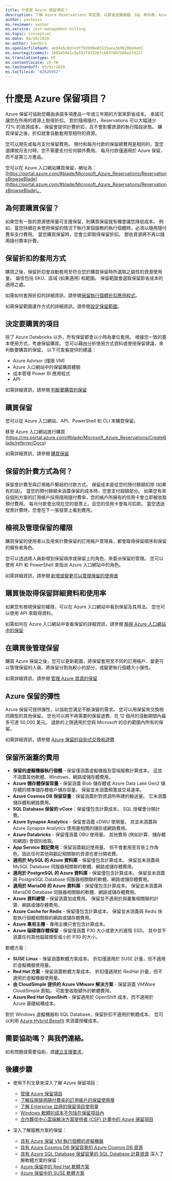 ```yaml
---
title: 什麼是 Azure 保留項目？
description: 了解 Azure Reservations 和定價，以節省虛擬機器、SQL 資料庫、Azure Cosmos DB 及其他資源的成本。
author: yashesvi
ms.reviewer: yashar
ms.service: cost-management-billing
ms.topic: conceptual
ms.date: 04/30/2020
ms.author: banders
ms.openlocfilehash: ae94a5c8d7e9ff93098e85535aea3699206b9e03
ms.sourcegitcommit: 1895459d1c8a592f03326fcb037007b86e2fd22f
ms.translationtype: HT
ms.contentlocale: zh-TW
ms.lasthandoff: 05/01/2020
ms.locfileid: "82626952"
---
```

# <a name="what-are-azure-reservations"></a>什麼是 Azure 保留項目？

Azure 保留可協助您藉由承諾多項產品一年或三年期的方案來節省成本。 承諾可讓您在所用的資源上取得折扣。 對於隨用隨付，Reservations 可以大幅減少 72% 的資源成本。 保留會提供計費折扣，且不會影響資源的執行階段狀態。 購買保留之後，折扣就會自動套用至相符的資源。

您可以預先或每月支付保留費用。 預付和每月付款的保留總費用是相同的，當您選擇按月支付時，您不需要支付任何額外費用。 每月付款僅適用於 Azure 保留，而不是第三方產品。

您可以在 Azure 入口網站購買保留，網址為：[https://portal.azure.com/#blade/Microsoft_Azure_Reservations/ReservationsBrowseBlade](https://portal.azure.com/#blade/Microsoft_Azure_Reservations/ReservationsBrowseBlade)。

## <a name="why-buy-a-reservation"></a>為何要購買保留？

如果您有一致的資源使用量可支援保留，則購買保留就有機會讓您降低成本。 例如，當您持續在未使用保留的情況下執行某個服務的執行個體時，必須以隨用隨付費率支付費用。 當您購買保留時，您會立即取得保留折扣。 那些資源將不再以隨用隨付費率計費。

## <a name="how-reservation-discount-is-applied"></a>保留折扣的套用方式

購買之後，保留折扣會自動套用至符合您於購買保留時所選取之屬性的資源使用量。 屬性包括 SKU、區域 (如果適用) 和範圍。 保留範圍會選取保留節省成本的適用之處。

如需如何套用折扣的詳細資訊，請參閱[保留執行個體折扣應用程式](reservation-discount-application.md)。

如需保留範圍運作方式的詳細資訊，請參閱[設定保留範圍](prepare-buy-reservation.md#scope-reservations)。

## <a name="determine-what-to-purchase"></a>決定要購買的項目 

除了 Azure Databricks 以外，所有保留都會以小時為單位套用。 根據您一致的基本使用方式，考慮保留購買。 您可以藉由分析使用方式資料或使用保留建議，來判斷要購買的保留。 以下可查看提供的建議：

- Azure Advisor (僅限 VM)
- Azure 入口網站中的保留購買體驗
- 成本管理 Power BI 應用程式
- API 

如需詳細資訊，請參閱 [判斷要購買的保留](determine-reservation-purchase.md) 

## <a name="buying-a-reservation"></a>購買保留 

您可以從 Azure 入口網站、API、PowerShell 和 CLI 來購買保留。 

移至 Azure 入口網站進行購買 (https://ms.portal.azure.com/#blade/Microsoft_Azure_Reservations/CreateBlade/referrer/Docs) 

如需詳細資訊，請參閱 [購買保留](prepare-buy-reservation.md) 

## <a name="how-is-a-reservation-billed"></a>保留的計費方式為何？ 

保留會計費至與訂用帳戶繫結的付款方式。 保留成本是從您的預付餘額扣除 (如果有的話)。 當您的預付餘額未涵蓋保留的成本時，您會支付超額部分。 如果您有來自個別方案的訂用帳戶採用隨用隨付費率，您的帳戶所擁有的信用卡會立即被收取預付費用。 每月付款會出現在您的發票上，且您的信用卡會每月扣款。 當您透過發票計費時，您會在下一張發票上看到費用。 

## <a name="permissions-to-view-and-manage-reservations"></a>檢視及管理保留的權限 

購買保留的使用者以及用來計費保留的訂用帳戶管理員，都會取得保留順序和保留的擁有者角色。

您可以透過將人員新增到保留順序或保留上的角色，來委派保留的管理。 您可以使用 API 和 PowerShell 來指派 Azure 入口網站中的角色。 

如需詳細資訊，請參閱 [新增或變更可以管理保留的使用者](manage-reserved-vm-instance.md#add-or-change-users-who-can-manage-a-reservation) 

## <a name="get-reservation-details-and-utilization-after-purchase"></a>購買後取得保留詳細資料和使用率

如果您有檢視保留的權限，可以在 Azure 入口網站中看到保留及其用法。 您也可以使用 API 來取得資料。 

如需如何在 Azure 入口網站中查看保留的詳細資訊，請參閱 [檢視 Azure 入口網站中的保留](view-reservations.md) 

## <a name="manage-reservations-after-purchase"></a>在購買後管理保留 

購買 Azure 保留之後，您可以更新範圍，將保留套用至不同的訂用帳戶、變更可以管理保留的人員、將保留分割為較小的部分，或變更執行個體大小彈性。 

如需詳細資訊，請參閱 [管理 Azure 資源的保留](manage-reserved-vm-instance.md) 

## <a name="flexibility-with-azure-reservations"></a>Azure 保留的彈性

Azure 保留可提供彈性，以協助您滿足不斷演變的需求。 您可以用保留來交換相同類型的其他保留。 您也可以將不再需要的保留退費，在 12 個月的滾動期間內最多可達 50,000 美元。 退款的上限適用於您與 Microsoft 的合約範圍內所有的保留。

如需詳細資訊，請參閱 [Azure 保留的自助式交換和退費](exchange-and-refund-azure-reservations.md)


## <a name="charges-covered-by-reservation"></a>保留所涵蓋的費用

- **保留的虛擬機器執行個體** - 保留僅涵蓋虛擬機器及雲端服務計算成本。 這並不涵蓋其他軟體、Windows、網路或儲存體費用。
- **Azure 儲存體保留容量** - 保留涵蓋 Blob 儲存體或 Azure Data Lake Gen2 儲存體的標準儲存體帳戶儲存容量。 保留並未涵蓋頻寬或交易速率。
- **Azure Cosmos DB 保留容量**：保留涵蓋針對資源所佈建的輸送量。 它未涵蓋儲存體和網路費用。
- **SQL Database 保留的 vCore**：保留僅包含計算成本。 SQL 授權會分開計費。
- **Azure Synapse Analytics** - 保留會涵蓋 cDWU 使用量。 其並未涵蓋與 Azure Synapse Analytics 使用量相關的儲存或網路費用。
- **Azure Databricks** - 保留僅涵蓋 DBU 使用量。 其他費用 (例如計算、儲存體和網路) 會個別收取。
- **App Service 戳記費用**：保留涵蓋戳記使用量。 但不會套用至背景工作角色，因此任何其他與戳記相關聯的資源也會分開收費。
- **適用於 MySQL 的 Azure 資料庫** - 保留僅包含計算成本。 保留並未涵蓋與 MySQL Database 伺服器相關聯的軟體、網路或儲存體費用。
- **適用於 PostgreSQL 的 Azure 資料庫** - 保留僅包含計算成本。 保留並未涵蓋與 PostgreSQL Database 伺服器相關聯的軟體、網路或儲存體費用。
- **適用於 MariaDB 的 Azure 資料庫** - 保留僅包含計算成本。 保留並未涵蓋與 MariaDB Database 伺服器相關聯的軟體、網路或儲存體費用。
- **Azure 資料總管** - 保留涵蓋加成費用。 保留並不適用於與叢集相關聯的計算、網路或儲存體費用。
- **Azure Cache for Redis** - 保留僅包含計算成本。 保留並未涵蓋與 Redis 快取執行個體相關聯的網路或儲存體費用。
- **Azure 專用主機** - 專用主機只會包含計算成本。
- **Azure 磁碟儲存體保留** - 保留僅涵蓋 P30 大小或更大的進階 SSD。 其中並不涵蓋任何其他磁碟類型或小於 P30 的大小。

軟體方案：

- **SUSE Linux** - 保留涵蓋軟體方案成本。 折扣僅適用於 SUSE 計量，但不適用於虛擬機器使用量。
- **Red Hat 方案** - 保留涵蓋軟體方案成本。 折扣僅適用於 RedHat 計量，但不適用於虛擬機器使用量。
- **由 CloudSimple 提供的 Azure VMware 解決方案** - 保留涵蓋 VMWare CloudSimple 節點。 可能會收取額外的軟體費用。
- **Azure Red Hat OpenShift** - 保留適用於 OpenShift 成本，而不適用於 Azure 基礎結構成本。

對於 Windows 虛擬機器和 SQL Database，保留折扣不適用於軟體成本。 您可以利用 [Azure Hybrid Benefit](https://azure.microsoft.com/pricing/hybrid-benefit/) 來涵蓋授權成本。


## <a name="need-help-contact-us"></a>需要協助嗎？ 與我們連絡。

如有問題或需要協助，請[建立支援要求](https://go.microsoft.com/fwlink/?linkid=2083458)。

## <a name="next-steps"></a>後續步驟

- 使用下列文章來深入了解 Azure 保留項目：
    - [管理 Azure 保留項目](manage-reserved-vm-instance.md)
    - [了解採用隨用隨付費率的訂用帳戶的保留使用量](understand-reserved-instance-usage.md)
    - [了解 Enterprise 註冊的保留項目使用量](understand-reserved-instance-usage-ea.md)
    - [Windows 軟體的成本不包括在保留項目內](reserved-instance-windows-software-costs.md)
    - [合作夥伴中心雲端解決方案提供者 (CSP) 計畫中的 Azure 保留項目](/partner-center/azure-reservations)

- 深入了解服務方案的保留：
    - [具有 Azure 保留 VM 執行個體的虛擬機器](../../virtual-machines/windows/prepay-reserved-vm-instances.md)
    - [具有 Azure Cosmos DB 保留容量的 Azure Cosmos DB 資源](../../cosmos-db/cosmos-db-reserved-capacity.md)
    - [具有 Azure SQL Database 保留容量的 SQL Database 計算資源](../../sql-database/sql-database-reserved-capacity.md) 深入了解軟體方案的保留：
    - [Azure 保留中的 Red Hat 軟體方案](../../virtual-machines/linux/prepay-rhel-software-charges.md)
    - [Azure 保留中的 SUSE 軟體方案](../../virtual-machines/linux/prepay-suse-software-charges.md)
